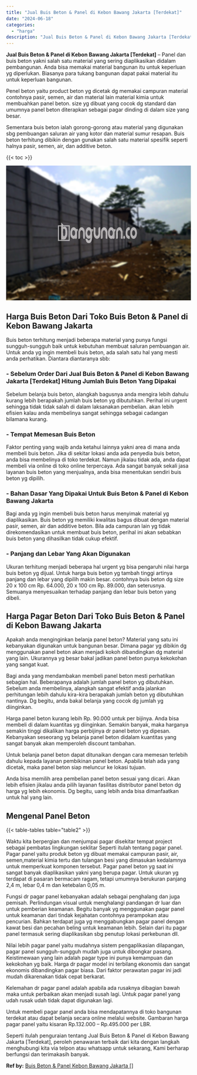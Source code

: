 ```yaml
---
title: "Jual Buis Beton & Panel di Kebon Bawang Jakarta [Terdekat]"
date: "2024-06-18"
categories: 
  - "harga"
description: "Jual Buis Beton & Panel di Kebon Bawang Jakarta [Terdekat]. Seperti itulah penguraian tentang Jual Buis Beton & Panel di Kebon Bawang Jakarta [Terdekat], p..."
---
```


**Jual Buis Beton & Panel di Kebon Bawang Jakarta \[Terdekat\]** – Panel dan buis beton yakni salah satu material yang sering diaplikasikan didalam pembangunan. Anda bisa memakai material bangunan itu untuk keperluan yg diperlukan. Biasanya para tukang bangunan dapat pakai material itu untuk keperluan bangunan.

Penel beton yaitu product beton yg dicetak dg memakai campuran material contohnya pasir, semen, air dan material lain material kimia untuk membuahkan panel beton. size yg dibuat yang cocok dg standard dan umumnya panel beton diterapkan sebagai pagar dinding di dalam size yang besar.

Sementara buis beton ialah gorong-gorong atau material yang digunakan sbg pembuangan saluran air yang kotor dan material sumur resapan. Buis beton terhitung dibikin dengan gunakan salah satu material spesifik seperti halnya pasir, semen, air, dan additive beton.

{{< toc >}}

![Jual Buis Beton & Panel di Kebon Bawang Jakarta [Terdekat]](/images/jual-panel-buis-beton-murah-48.png)

## Harga Buis Beton Dari Toko Buis Beton & Panel di Kebon Bawang Jakarta

Buis beton terhitung menjadi beberapa material yang punya fungsi sungguh-sungguh baik untuk kebutuhan membuat saluran pembuangan air. Untuk anda yg ingin membeli buis beton, ada salah satu hal yang mesti anda perhatikan. Diantara diantaranya sbb:

### \- Sebelum Order Dari Jual Buis Beton & Panel di Kebon Bawang Jakarta \[Terdekat\] Hitung Jumlah Buis Beton Yang Dipakai

Sebelum belanja buis beton, alangkah bagusnya anda mengira lebih dahulu kurang lebih berapakah jumlah buis beton yg dibutuhkan. Perihal ini urgent sehingga tidak tidak salah di dalam laksanakan pembelian. akan lebih efisien kalau anda membelinya sangat sehingga sebagai cadangan bilamana kurang.

### \- Tempat Memesan Buis Beton

Faktor penting yang wajib anda ketahui lainnya yakni area di mana anda membeli buis beton. Jika di sekitar lokasi anda ada penyedia buis beton, anda bisa membelinya di toko terdekat. Namun jikalau tidak ada, anda dapat membeli via online di toko online terpercaya. Ada sangat banyak sekali jasa layanan buis beton yang menjualnya, anda bisa menentukan sendiri buis beton yg dipilih.

### \- Bahan Dasar Yang Dipakai Untuk Buis Beton & Panel di Kebon Bawang Jakarta

Bagi anda yg ingin membeli buis beton harus menyimak material yg diaplikasikan. Buis beton yg memiliki kwalitas bagus dibuat dengan material pasir, semen, air dan additive beton. Bila ada campuran lain yg tidak direkomendasikan untuk membuat buis beton, perihal ini akan sebabkan buis beton yang dihasilkan tidak cukup efektif.

### \- Panjang dan Lebar Yang Akan Digunakan

Ukuran terhitung menjadi beberapa hal urgent yg bisa pengaruhi nilai harga buis beton yg dijual. Untuk harga buis beton yg tambah tinggi artinya panjang dan lebar yang dipilih makin besar. contohnya buis beton dg size 20 x 100 cm Rp. 64.000, 20 x 100 cm Rp. 89.000, dan seterusnya. Semuanya menyesuaikan terhadap panjang dan lebar buis beton yang dibeli.

## Harga Pagar Beton Dari Toko Buis Beton & Panel di Kebon Bawang Jakarta

Apakah anda menginginkan belanja panel beton? Material yang satu ini kebanyakan digunakan untuk bangunan besar. Dimana pagar yg dibikin dg menggunakan panel beton akan menjadi kokoh dibandingkan dg material yang lain. Ukurannya yg besar bakal jadikan panel beton punya kekokohan yang sangat kuat.

Bagi anda yang mendambakan membeli panel beton mesti perhatikan sebagian hal. Beberapanya adalah jumlah panel beton yg dibutuhkan. Sebelum anda membelinya, alangkah sangat efektif anda jalankan perhitungan lebih dahulu kira-kira berapakah jumlah beton yg dibutuhkan nantinya. Dg begitu, anda bakal belanja yang cocok dg jumlah yg diinginkan.

Harga panel beton kurang lebih Rp. 90.000 untuk per bijinya. Anda bisa membeli di dalam kuantitas yg diinginkan. Semakin banyak, maka harganya semakin tinggi dikalikan harga perbijinya dr panel beton yg dipesan. Kebanyakan seseorang yg belanja panel beton didalam kuantitas yang sangat banyak akan memperoleh discount tambahan.

Untuk belanja panel beton dapat ditunaikan dengan cara memesan terlebih dahulu kepada layanan pembikinan panel beton. Apabila telah ada yang dicetak, maka panel beton siap meluncur ke lokasi tujuan.

Anda bisa memilih area pembelian panel beton sesuai yang dicari. Akan lebih efisien jikalau anda pilih layanan fasilitas distributor panel beton dg harga yg lebih ekonomis. Dg begitu, uang lebih anda bisa dimanfaatkan untuk hal yang lain.

## Mengenal Panel Beton

{{< table-tables table="table2" >}}

Waktu kita berpergian dan menjumpai pagar disekitar tempat project sebagai pembatas lingkungan seklitar Seperti itulah tentang pagar panel. Pagar panel yaitu produk beton yg dibuat memakai campuran pasir, air, semen,material kimia tertu dan tulangan besi yang dimasukan kedalamnya untuk memperkuat komponen tersebut. Pagar panel beton yg saat ini sangat banyak diaplikasikan yakni yang berupa pagar. Untuk ukuran yg terdapat di pasaran bermacam ragam, tetapi umumnya berukuran panjang 2,4 m, lebar 0,4 m dan ketebalan 0,05 m.

Fungsi dr pagar panel kebanyakan adalah sebagai penghalang dan juga pemisah. Perlindungan visual untuk menghalangi pandangan dr luar dan untuk pemberian keamanan. Begitu banyak yg menggunakan pagar panel untuk keamanan dari tindak kejahatan contohnya perampokan atau pencurian. Bahkan terdapat juga yg menggabungkan pagar panel dengan kawat besi dan pecahan beling untuk keamanan lebih. Selain dari itu pagar panel termasuk sering diaplikasikan sbg penutup lokasi perkebunan dll.

Nilai lebih pagar panel yaitu mudahnya sistem pengaplikasian dilapangan, pagar panel sungguh-sungguh mudah juga untuk dibongkar pasang. Keistimewaan yang lain adalah pagar type ini punya kemampuan dan kekokohan yg baik. Harga dr pagar model ini terbilang ekonomis dan sangat ekonomis dibandingkan pagar biasa. Dari faktor perawatan pagar ini jadi mudah dikarenakan tidak cepat berkarat.

Kelemahan dr pagar panel adalah apabila ada rusaknya dibagian bawah maka untuk perbaikan akan menjadi susah lagi. Untuk pagar panel yang udah rusak udah tidak dapat digunakan lagi.

Untuk membeli pagar panel anda bisa mendapatannya di toko bangunan terdekat atau dapat belanja secara online melalui website. Gambaran harga pagar panel yaitu kisaran Rp.132.000 – Rp.495.000 per LBR.

Seperti itulah penguraian tentang Jual Buis Beton & Panel di Kebon Bawang Jakarta \[Terdekat\], peroleh penawaran terbaik dari kita dengan langkah menghubungi kita via telpon atau whatsapp untuk sekarang, Kami berharap berfungsi dan terimakasih banyak.

**Ref by:** [Buis Beton & Panel Kebon Bawang Jakarta []](https://id.wikipedia.org/wiki/Buis)
